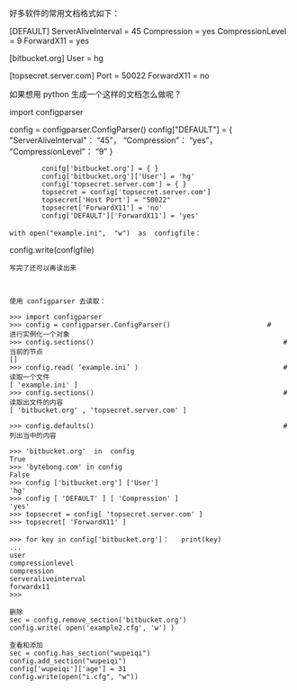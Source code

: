 
好多软件的常用文档格式如下：

[DEFAULT]
ServerAliveInterval = 45
Compression = yes
CompressionLevel = 9
ForwardX11 = yes

[bitbucket.org]
User = hg

[topsecret.server.com]
Port = 50022
ForwardX11 = no


如果想用 python 生成一个这样的文档怎么做呢？

import configparser

config = configparser.ConfigParser()
	config["DEFAULT"] = { "ServerAliveInterval"： “45”，
		“Compression”：  “yes”，
			“CompressionLevel”： “9” }

			conifg['bitbucket.org'] = { }
			config['bitbucket.org']['User'] = 'hg'
			config['topsecret.server.com'] = { }
			topsecret = config['topsecret.server.com']
			topsecret['Host Port'] = "50022"
			topsecret['ForwardX11'] = 'no'
			config['DEFAULT']['ForwardX11'] = 'yes'

	with open("example.ini",  "w")  as  configfile：
config.write(configfile)


	写完了还可以再读出来



	使用 configparser 去读取：

	>>> import configparser
	>>> config = configparser.ConfigParser()                        #       进行实例化一个对象
	>>> config.sections()                                               #       当前的节点
	[]
	>>> config.read( ‘example.ini’ )                                    #          读取一个文件
	[ 'example.ini' ]
	>>> config.sections()                                               #           读取出文件的内容
	[ 'bitbucket.org' , 'topsecret.server.com' ]

	>>> config.defaults()                                               #       列出当中的内容

	>>> 'bitbucket.org'  in  config 
	True
	>>> 'bytebong.com' in config
	False
	>>> config ['bitbucket.org'] ['User']
	'hg'
	>>> config [ 'DEFAULT' ] [ 'Compression' ]
	'yes'
	>>> topsecret = config[ 'topsecret.server.com' ] 
	>>> topsecret[ 'ForwardX11' ]

	>>> for key in config['bitbucket.org']：   print(key)
	...
	user
	compressionlevel
	compression
	serveraliveinterval
	forwardx11
	>>>

	删除
	sec = config.remove_section('bitbucket.org')
	config.write( open('example2.cfg', 'w') )

	查看和添加
	sec = config.has_section("wupeiqi")
	config.add_section("wupeiqi")
	config['wupeiqi']['age'] = 31
	config.write(open("i.cfg", "w"))



